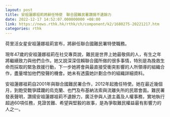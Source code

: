 ```yaml
---
layout: post
title: 安祖蓮娜祖莉將辭任特使　聯合國難民署讚揚不遺餘力
date: 2022-12-17 14:52:07.000000000 +08:00
link: https://news.rthk.hk/rthk/ch/component/k2/1680275-20221217.htm
categories: rthk
---
```


荷里活女星安祖蓮娜祖莉宣布，將辭任聯合國難民署特使職務。

現年47歲的安祖蓮娜祖莉在社交專頁說，難民是世界上她最敬佩的人，有生之年將繼續致力與他們合作。她又說深深信賴聯合國所做的很多事情，特別是為挽救生命而採取的緊急救援行動，下一步她將會與最直接受衝突影響的人所領導的組織合作，盡量增加他們發聲的機會。她未有透露她計劃合作的組織詳細資料。

安祖蓮娜祖莉自2001年與聯合國難民署合作，2012年起擔任特使。她在最近幾個月，到飽受戰爭蹂躪的烏克蘭、也門及布基納法索與流離失所的民眾會面。難民署發表聲明，讚揚安祖蓮娜祖莉不遺餘力，廣泛參與人道主義及人權事務，實地執行超過60項任務，見證苦難、希望與堅毅的故事，是為爭取難民權益最有影響力的人之一。
